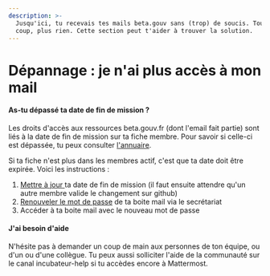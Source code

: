 ```yaml
---
description: >-
  Jusqu'ici, tu recevais tes mails beta.gouv sans (trop) de soucis. Tout d'un
  coup, plus rien. Cette section peut t'aider à trouver la solution.
---
```


# Dépannage : je n'ai plus accès à mon mail

#### As-tu dépassé ta date de fin de mission ?&#x20;

Les droits d'accès aux ressources beta.gouv.fr (dont l'email fait partie) sont liés à la date de fin de mission sur ta fiche membre. Pour savoir si celle-ci est dépassée, tu peux consulter [l'annuaire](https://beta.gouv.fr/communaute/annuaire).&#x20;

Si ta fiche n'est plus dans les membres actif, c'est que ta date doit être expirée. Voici les instructions :&#x20;

1. [Mettre à jour ](https://doc.incubateur.net/communaute/travailler-a-beta-gouv/jutilise-les-outils-de-la-communaute/outils/mise-a-jour-de-mes-informations)ta date de fin de mission (il faut ensuite attendre qu'un autre membre valide le changement sur github)
2. [Renouveler le mot de passe](https://doc.incubateur.net/communaute/travailler-a-beta-gouv/jutilise-les-outils-de-la-communaute/emails#retrouver-ou-renouveler-mon-mot-de-passe) de ta boite mail via le secrétariat
3. Accéder à ta boite mail avec le nouveau mot de passe&#x20;

#### J'ai besoin d'aide

N'hésite pas à demander un coup de main aux personnes de ton équipe, ou d'un ou d'une collègue. Tu peux aussi solliciter l'aide de la communauté sur le canal incubateur-help si tu accèdes encore à Mattermost.
